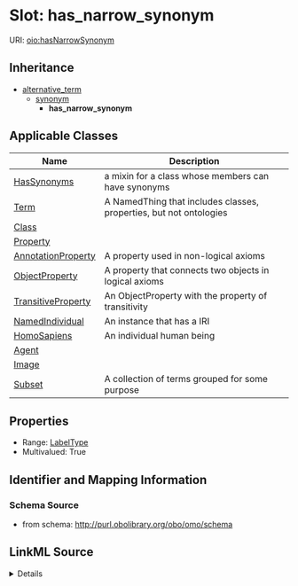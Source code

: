 # Slot: has_narrow_synonym

URI: [oio:hasNarrowSynonym](http://www.geneontology.org/formats/oboInOwl#hasNarrowSynonym)




## Inheritance

* [alternative_term](alternative_term.md)
    * [synonym](synonym.md)
        * **has_narrow_synonym**





## Applicable Classes

| Name | Description |
| --- | --- |
[HasSynonyms](HasSynonyms.md) | a mixin for a class whose members can have synonyms
[Term](Term.md) | A NamedThing that includes classes, properties, but not ontologies
[Class](Class.md) | 
[Property](Property.md) | 
[AnnotationProperty](AnnotationProperty.md) | A property used in non-logical axioms
[ObjectProperty](ObjectProperty.md) | A property that connects two objects in logical axioms
[TransitiveProperty](TransitiveProperty.md) | An ObjectProperty with the property of transitivity
[NamedIndividual](NamedIndividual.md) | An instance that has a IRI
[HomoSapiens](HomoSapiens.md) | An individual human being
[Agent](Agent.md) | 
[Image](Image.md) | 
[Subset](Subset.md) | A collection of terms grouped for some purpose






## Properties

* Range: [LabelType](LabelType.md)
* Multivalued: True








## Identifier and Mapping Information







### Schema Source


* from schema: http://purl.obolibrary.org/obo/omo/schema




## LinkML Source

<details>
```yaml
name: has_narrow_synonym
from_schema: http://purl.obolibrary.org/obo/omo/schema
rank: 1000
is_a: synonym
slot_uri: oio:hasNarrowSynonym
multivalued: true
alias: has_narrow_synonym
domain_of:
- HasSynonyms
range: label type

```
</details>